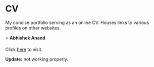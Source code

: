 # CV


My concise portfolio serving as an online CV.
Houses links to various profiles on other websites.

&#11088; **Abhishek Anand**

Click [here](https://psycho-pomp.github.io/cv/) to visit.

**Update:** not working properly.
